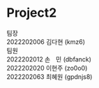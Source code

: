 # Project2
팀장   
2022202006 김다현 (kmz6)   
팀원   
2022202012 손ㅤ민 (dbfanck)   
2022202020 이현주 (zo0o0)   
2022202063 최혜원 (gpdnjs8)
